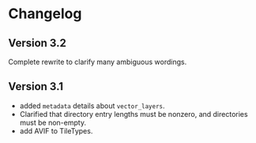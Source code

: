 # Changelog

## Version 3.2
Complete rewrite to clarify many ambiguous wordings.

## Version 3.1
- added `metadata` details about `vector_layers`.
- Clarified that directory entry lengths must be nonzero, and directories must be non-empty.
- add AVIF to TileTypes.